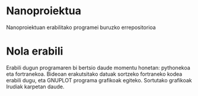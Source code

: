 # Nanoproiektua
Nanoproiektuan erabilitako programei buruzko errepositorioa

# Nola erabili
Erabili dugun programaren bi bertsio daude momentu honetan: pythonekoa eta fortranekoa. Bideoan erakutsitako datuak sortzeko fortraneko kodea erabili dugu, eta GNUPLOT programa grafikoak egiteko. Sortutako grafikoak Irudiak karpetan daude.
